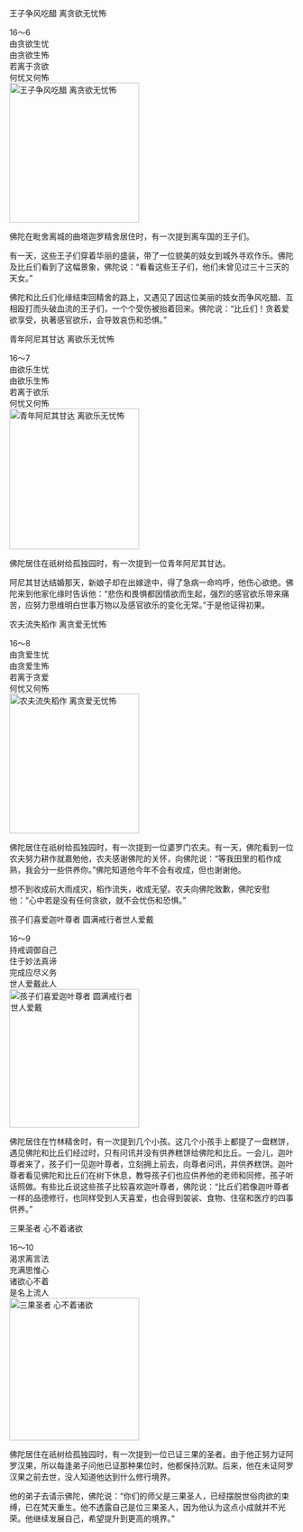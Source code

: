 王子争风吃醋 离贪欲无忧怖

<div class="e2">
<div>
16～6<br>
 由贪欲生忧<br>
 由贪欲生怖<br>
 若离于贪欲<br>
 何忧又何怖
</div>
<img src="images/fjj-65-1.jpg" width="230" height="248" alt="王子争风吃醋 离贪欲无忧怖"/>
</div>

佛陀在毗舍离城的曲塔迦罗精舍居住时，有一次提到离车国的王子们。

有一天，这些王子们穿着华丽的盛装，带了一位貌美的妓女到城外寻欢作乐。佛陀及比丘们看到了这幅景象，佛陀说：“看看这些王子们，他们未曾见过三十三天的天女。”

佛陀和比丘们化缘结束回精舍的路上，又遇见了因这位美丽的妓女而争风吃醋、互相殴打而头破血流的王子们，一个个受伤被抬着回来。佛陀说：“比丘们！贪着爱欲享受，执著感官欲乐，会导致哀伤和恐惧。”

青年阿尼其甘达 离欲乐无忧怖

<div class="e2">
<div>
16～7<br>
 由欲乐生忧<br>
 由欲乐生怖<br>
 若离于欲乐<br>
 何忧又何怖
</div>
<img src="images/fjj-65-2.jpg" width="230" height="250" alt="青年阿尼其甘达 离欲乐无忧怖"/>
</div>

佛陀居住在祇树给孤独园时，有一次提到一位青年阿尼其甘达。

阿尼其甘达结婚那天，新娘子却在出嫁途中，得了急病一命呜呼，他伤心欲绝。佛陀来到他家化缘时告诉他：“悲伤和畏惧都因情欲而生起，强烈的感官欲乐带来痛苦，应努力思维明白世事万物以及感官欲乐的变化无常。”于是他证得初果。

农夫流失稻作 离贪爱无忧怖

<div class="e2">
<div>
16～8<br>
 由贪爱生忧<br>
 由贪爱生怖<br>
 若离于贪爱<br>
 何忧又何怖
</div>
<img src="images/fjj-65-3.jpg" width="230" height="248" alt="农夫流失稻作 离贪爱无忧怖"/>
</div>

佛陀居住在祇树给孤独园时，有一次提到一位婆罗门农夫。有一天，佛陀看到一位农夫努力耕作就嘉勉他，农夫感谢佛陀的关怀，向佛陀说：“等我田里的稻作成熟，我会分一些供养你。”佛陀知道他今年不会有收成，但也谢谢他。

想不到收成前大雨成灾，稻作流失，收成无望。农夫向佛陀致歉，佛陀安慰他：“心中若是没有任何贪欲，就不会忧伤和恐惧。”

孩子们喜爱迦叶尊者 圆满戒行者世人爱戴

<div class="e2">
<div>
16～9<br>
 持戒调御自己<br>
 住于妙法真谛<br>
 完成应尽义务<br>
 世人爱戴此人
</div>
<img src="images/fjj-65-4.jpg" width="230" height="246" alt="孩子们喜爱迦叶尊者 圆满戒行者世人爱戴"/>
</div>

佛陀居住在竹林精舍时，有一次提到几个小孩。这几个小孩手上都提了一盘糕饼，遇见佛陀和比丘们经过时，只有问讯并没有供养糕饼给佛陀和比丘。一会儿，迦叶尊者来了，孩子们一见迦叶尊者，立刻拥上前去，向尊者问讯，并供养糕饼。迦叶尊者看见佛陀和比丘们在树下休息，教导孩子们也应供养他的老师和同修，孩子听话照做。有些比丘说这些孩子比较喜欢迦叶尊者，佛陀说：“比丘们若像迦叶尊者一样的品德修行，也同样受到人天喜爱，也会得到袈裟、食物、住宿和医疗的四事供养。”

三果圣者 心不着诸欲

<div class="e2">
<div>
16～10<br>
 渴求离言法<br>
 充满思惟心<br>
 诸欲心不着<br>
 是名上流人
</div>
<img src="images/fjj-65-5.jpg" width="230" height="253" alt="三果圣者 心不着诸欲"/>
</div>

佛陀居住在祇树给孤独园时，有一次提到一位已证三果的圣者。由于他正努力证阿罗汉果，所以每逢弟子问他已证那种果位时，他都保持沉默。后来，他在未证阿罗汉果之前去世，没人知道他达到什么修行境界。

他的弟子去请示佛陀，佛陀说：“你们的师父是三果圣人，已经摆脱世俗肉欲的束缚，已在梵天重生。他不透露自己是位三果圣人，因为他认为这点小成就并不光荣。他继续发展自己，希望提升到更高的境界。”
